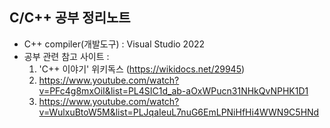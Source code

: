 C/C++ 공부 정리노트
------------------------
- C++ compiler(개발도구) : Visual Studio 2022
- 공부 관련 참고 사이트 :
  1) 'C++ 이야기' 위키독스 (https://wikidocs.net/29945)
  2) https://www.youtube.com/watch?v=PFc4g8mxOiI&list=PL4SIC1d_ab-aOxWPucn31NHkQvNPHK1D1
  3) https://www.youtube.com/watch?v=WulxuBtoW5M&list=PLJqaIeuL7nuG6EmLPNiHfHi4WWN9C5HNd
